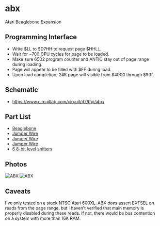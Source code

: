 abx
===

Atari Beaglebone Expansion

Programming Interface
---------------------

* Write $LL to $D7HH to request page $HHLL.
* Wait for ~700 CPU cycles for page to be loaded.
* Make sure 6502 program counter and ANTIC stay out of page range during loading.
* Page will appear to be filled with $FF during load.
* Upon load completion, 24K page will visible from $4000 through $9fff.

Schematic
---------

* https://www.circuitlab.com/circuit/d79fxj/abx/

Part List
---------

* [Beaglebone](http://www.amazon.com/gp/product/B007KW80M6/ref=oh_details_o03_s00_i00)
* [Jumper Wire](http://www.amazon.com/gp/product/B0040DEI9M/ref=oh_details_o00_s00_i00)
* [Jumper Wire](http://www.amazon.com/gp/product/B0002H7AIG/ref=oh_details_o00_s00_i01)
* [Jumper Wire](https://www.adafruit.com/products/759)
* [6 8-bit level shifters](https://www.adafruit.com/products/735)

Photos
------

![ABX](https://github.com/lybrown/abx/raw/master/photos/abx1-small.jpg "ABX attached to stock Atari 600XL")
![ABX](https://github.com/lybrown/abx/raw/master/photos/abx2-small.jpg "ABX attached to stock Atari 600XL")


Caveats
-------

I've only tested on a stock NTSC Atari 600XL. ABX *does* assert
EXTSEL on reads from the page range, but I haven't verified that main
memory is properly disabled during these reads. If not, there would
be bus contention on a system with more than 16K RAM.

